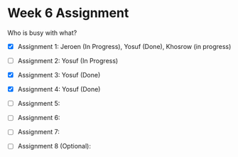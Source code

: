 Week 6 Assignment
=================

Who is busy with what?

- [x] Assignment 1: Jeroen (In Progress), Yosuf (Done), Khosrow (in progress)
- [ ] Assignment 2: Yosuf (In Progress)
- [x] Assignment 3: Yosuf (Done)
- [x] Assignment 4: Yosuf (Done)
- [ ] Assignment 5: 
- [ ] Assignment 6: 
- [ ] Assignment 7:
- [ ] Assignment 8 (Optional):  

 
